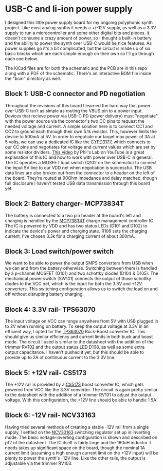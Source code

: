 # USB-C and li-ion power supply

I designed this little power supply board for my ongoing polyphonic synth project. Like most analog synths it needs a +/-12V supply, as well as a 3.3V supply to run a microcontroller and some other digital bits and pieces. It doesn't consume a crazy amount of power, so I thought a built-in battery and the ability to power the synth over USB-C would be nice features. As power supplies go it's a bit complicated, but the circuit is made up of six basic blocks which are each simple enough on their own so I'll go through each one below.

The KiCad files are for both the schematic and the PCB are in this repo along with a PDF of the schematic. There's an interactive BOM file inside the "bom" directory as well.

## Block 1: USB-C connector and PD negotiation

Throughout the revisions of this board I learned the hard way that power over USB-C isn't as simple as routing the VBUS pin to a power input. Devices that recieve power via USB-C PD (power delivery) must "negotiate" with the power source via the connector's two CC pins to request the needed voltage and current. A simple solution here is to connect CC1 and CC2 to ground each through their own 5.1k resistor. This, however limits the device to 500mA at 5V. In order to negotiate our target max power of 3A at 5 volts, we can use a dedicated IC like the [CYPD3177](https://www.infineon.com/dgdl/Infineon-EZ-PD_BCR_Datasheet_USB_Type-C_Port_Controller_for_Power_Sinks-DataSheet-v03_00-EN.pdf?fileId=8ac78c8c7d0d8da4017d0ee7ce9d70ad), which connects to our CC pins and negotiates for voltage and current values which are set by some resistor dividers. [This video](https://www.youtube.com/watch?v=W13HNsoHj7A&t=1458s) by Phil's Lab on YouTube is a great explanation of this IC and how to work with power over USB-C in general. The IC operates a MOSFET load switch (Q102 on the schematic) to connect the input 5V line to our VDD net when negotiation is successful. The USB data lines are also broken out from the connector to a header on the left of the board. They're routed at 90Ohm impedance and delay matched, though full disclosure I haven't tested USB data transmission through this board yet.

## Block 2: Battery charger- MCP73834T

The battery is connected to a two pin header at the board's left and charging is handled by the [MCP73834T](https://www.mouser.com/datasheet/2/268/MCHPS02791_1-2520625.pdf?srsltid=AfmBOorI071ICvB1H1zKlI4OQ19W84Uk-KKZgpKTywMe8cmfgQa4ltDp) charge management controller IC. The IC is powered by VDD and has two status LEDs (D101 and D102) to indicate the device's power and charging state. R106 sets the charging current, I've chosen 3.3k for a charging current of about 300mA.

## Block 3: Load switch/power switch

We want to be able to power the output SMPS converters from USB when we can and from the battery otherwise. Switching between them is handled by a p-channel MOSFET (Q101) and two schottky diodes (D104 & D105). The mechanical power switch (SW101) connects the output of those schottky diodes to the VCC net, which is the input for both the 3.3V and +12V converters. This switching configuration allows us to switch the load on and off without disrupting battery charging.

## Block 4: 3.3V rail- TPS63070

The input voltage on VCC can range anywhere from 5V with USB plugged in to 2V when running on battery. To keep the output voltage at 3.3V in an efficient way, I opted for the [TPS63070](https://www.ti.com/lit/ds/slvsc58b/slvsc58b.pdf?ts=1724595749000&ref_url=https%253A%252F%252Fwww.google.com%252F) Buck-Boost converter IC. This should give us similar efficiency and current limits in both buck and boost mode. The circuit I used is similar to the datasheet with the addition of the trimmer RV102 and the output status LED D108, as well as some extra output capacitance. I haven't pushed it yet, but this should be able to provide up to 2A of continuous current to the 3.3V line.

## Block 5: +12V rail- CS5173

The +12V rail is provided by a [CS5173](https://docs.rs-online.com/b3ee/0900766b8157398f.pdf) boost converter IC, which gets powered from VCC like the 3.3V converter. The circuit is again pretty similar to the datasheet with the addition of a trimmer RV101 to adjust the output voltage. With this configuration, the +12V line should be able to handle 1.5A.

## Block 6: -12V rail- NCV33163

Having tried several methods of creating a stable -12V rail from a single supply, I settled on the [NCV33163](https://www.onsemi.com/pdf/datasheet/ncv33163-d.pdf) switching regulator set up in inverting mode. The basic voltage-inverting configuration is shown and described on p12 of the datasheet. The IC itself is fairly large and the 180uH inductor it needs takes up significant space on the board, though the nominal 1A current limit (assuming a high enough current limit on the +12V input) will be plenty to power the synth's -12V line. Like the other rails, the output is adjustable via the trimmer RV103.
